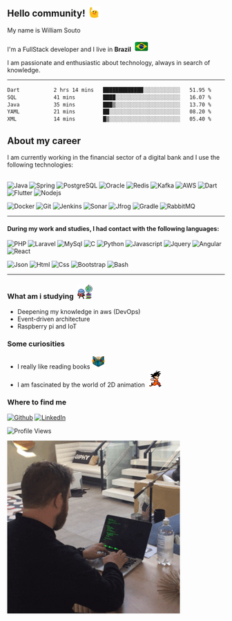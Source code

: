 ## Hello community! <img src="./img/blob-wave.gif" width="30" style="vertical-align: bottom">

My name is William Souto</br>
<p>I'm a FullStack developer and I live in <b>Brazil</b> <img alt="Brasil" src="./img/brasil-icon.png" width="30px" height="30" style="vertical-align: bottom; margin: 0 5px"/></p>

I am passionate and enthusiastic about technology, always in search of knowledge.

<hr/>

<!--START_SECTION:waka-->

```txt
Dart           2 hrs 14 mins   █████████████░░░░░░░░░░░░   51.95 %
SQL            41 mins         ████░░░░░░░░░░░░░░░░░░░░░   16.07 %
Java           35 mins         ███▒░░░░░░░░░░░░░░░░░░░░░   13.70 %
YAML           21 mins         ██░░░░░░░░░░░░░░░░░░░░░░░   08.20 %
XML            14 mins         █▒░░░░░░░░░░░░░░░░░░░░░░░   05.40 %
```

<!--END_SECTION:waka-->

## About my career


I am currently working in the financial sector of a digital bank and I use the following technologies:
<br/>
<br/>

![Java](https://img.shields.io/badge/Java-de4341?style=flat&logo=java&logoColor=white)
![Spring](https://img.shields.io/badge/Spring-4EAA25?style=flat&logo=spring&logoColor=white)
![PostgreSQL](https://img.shields.io/badge/PostgreSQL-0175C2?style=flat&logo=postgresql&logoColor=white)
![Oracle](https://img.shields.io/badge/Oracle-0175C2?style=flat&logo=oracle&logoColor=white)
![Redis](https://img.shields.io/badge/Redis-9e2220?style=flat&logo=redis&logoColor=white)
![Kafka](https://img.shields.io/badge/Kafka-000000?style=flat&logo=apachekafka&logoColor=white)
![AWS](https://img.shields.io/badge/AWS-f28741?style=flat&logo=amazon-aws&logoColor=white)
![Dart](https://img.shields.io/badge/Dart-0175C2?style=flat&logo=dart&logoColor=white)
![Flutter](https://img.shields.io/badge/Flutter-0175C2?style=flat&logo=flutter&logoColor=white)
![Nodejs](https://img.shields.io/badge/Node-1c3e23?style=flat&logo=node.js&logoColor=white)


![Docker](https://img.shields.io/badge/Docker-2391e6?style=flat&logo=docker&logoColor=white)
![Git](https://img.shields.io/badge/Git-e94e31?style=flat&logo=git&logoColor=white)
![Jenkins](https://img.shields.io/badge/Jenkins-315464?style=flat&logo=jenkins&logoColor=white)
![Sonar](https://img.shields.io/badge/Sonar-2391e6?style=flat&logo=sonarqube&logoColor=white)
![Jfrog](https://img.shields.io/badge/Jfrog-41bf47?style=flat&logo=jfrog&logoColor=white)
![Gradle](https://img.shields.io/badge/Gradle-022f38?style=flat&logo=gradle&logoColor=white)
![RabbitMQ](https://img.shields.io/badge/RabbitMQ-e94e31?style=flat&logo=rabbitmq&logoColor=white)

<hr/>

#### During my work and studies, I had contact with the following languages:


![PHP](https://img.shields.io/badge/PHP-7377ad?style=flat&logo=php&logoColor=white)
![Laravel](https://img.shields.io/badge/Laravel-f72c1f?style=flat&logo=laravel&logoColor=white)
![MySql](https://img.shields.io/badge/MySql-004260?style=flat&logo=mysql&logoColor=white)
![C](https://img.shields.io/badge/C-00599C?style=flat&logo=c&logoColor=white)
![Python](https://img.shields.io/badge/Python-FFD43B?style=flat&logo=python&logoColor=darkgreen)
![Javascript](https://img.shields.io/badge/JavaScript-323330?style=flat&logo=javascript&logoColor=F7DF1E)
![Jquery](https://img.shields.io/badge/Jquery-005aa2?style=flat&logo=jquery&logoColor=F7DF1E)
![Angular](https://img.shields.io/badge/Angular-bd002e?style=flat&logo=angular&logoColor=white)
![React](https://img.shields.io/badge/React-58c4dc?style=flat&logo=react&logoColor=white)

![Json](https://img.shields.io/badge/json-5E5C5C?style=flat&logo=json&logoColor=white)
![Html](https://img.shields.io/badge/HTML5-E34F26?style=flat&logo=html5&logoColor=white)
![Css](https://img.shields.io/badge/CSS3-1572B6?style=flat&logo=css3&logoColor=white)
![Bootstrap](https://img.shields.io/badge/Bootstrap-5c3e88?style=flat&logo=bootstrap&logoColor=white)
![Bash](https://img.shields.io/badge/GNU%20Bash-4EAA25?style=flat&logo=GNU%20Bash&logoColor=white)

<hr/>

### What am i studying <img src="./img/study.gif" style="margin-left: 5px">

- Deepening my knowledge in aws (DevOps)
- Event-driven architecture
- Raspberry pi and IoT

### Some curiosities

- I really like reading books <img src="./img/abc_book.gif" width="30" style="vertical-align: bottom">
- I am fascinated by the world of 2D animation <img src="./img/gokurun.gif" width="30" style="vertical-align: bottom; margin-left: 5px">

### Where to find me

<p>
    <a href="https://github.com/williamsouto-dev" target="_blank"><img alt="Github" src="https://img.shields.io/badge/GitHub-%2312100E.svg?&style=for-the-badge&logo=Github&logoColor=white" /></a>
    <a href="https://www.linkedin.com/in/william-souto-180004a6" target="_blank"><img alt="LinkedIn" src="https://img.shields.io/badge/linkedin-%230077B5.svg?&style=for-the-badge&logo=linkedin&logoColor=white" /></a>
</p>

![Profile Views](https://komarev.com/ghpvc/?username=williamsouto-dev)

<img src="./img/end.gif" width="400" style="vertical-align: bottom">

<!--
**williamsouto-dev/williamsouto-dev** is a ✨ _special_ ✨ repository because its `README.md` (this file) appears on your GitHub profile.

Here are some ideas to get you started:

- 🔭 I’m currently working on ...
- 🌱 I’m currently learning ...
- 👯 I’m looking to collaborate on ...
- 🤔 I’m looking for help with ...
- 💬 Ask me about ...
- 📫 How to reach me: ...
- 😄 Pronouns: ...
- ⚡ Fun fact: ...
-->
